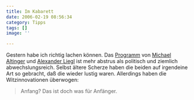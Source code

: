 ```yaml
---
title: Im Kabarett
date: 2006-02-19 08:56:34
category: Tipps
tags: []
image: ''

---
```


Gestern habe ich richtig lachen können. Das [Programm](http://www.alteskino.de/program/0509/0218al.htm) von [Michael Altinger](http://www.alteskino.de/program/0509/0218al.htm) und [Alexander Liegl](http://www.valtorta.de/)  ist mehr abstrus als politisch und ziemlich abwechslungsreich. Selbst ältere Scherze haben die beiden auf irgendeine Art so gebracht, daß die wieder lustig waren. Allerdings haben die Witzinnovationen überwogen:  


> Anfang? Das ist doch was für Anfänger.

